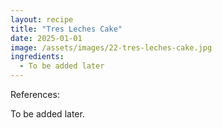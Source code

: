 ```yaml
---
layout: recipe
title: "Tres Leches Cake"
date: 2025-01-01
image: /assets/images/22-tres-leches-cake.jpg
ingredients:
  - To be added later
---
```


References: 

To be added later.